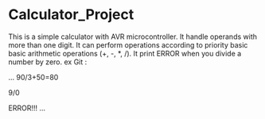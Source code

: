# Calculator_Project
This is a simple calculator with AVR   microcontroller.
It handle operands with more than one digit.
It can perform operations according to priority basic basic arithmetic operations (+, -, *, /).
It print ERROR when you divide a number by zero.
ex Git :

...
90/3+50=80

9/0

ERROR!!!
...
